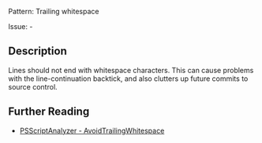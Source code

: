 Pattern: Trailing whitespace

Issue: -

## Description

Lines should not end with whitespace characters.  This can cause problems with the line-continuation backtick, and also clutters up future commits to source control.

## Further Reading

* [PSScriptAnalyzer - AvoidTrailingWhitespace](https://github.com/PowerShell/PSScriptAnalyzer/blob/master/RuleDocumentation/AvoidTrailingWhitespace.md)